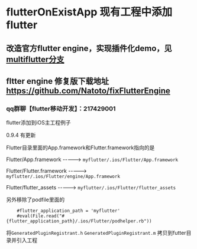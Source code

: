 # flutterOnExistApp 现有工程中添加flutter

## 改造官方flutter engine，实现插件化demo，见[multiflutter分支](https://github.com/Natoto/flutterOnExistApp/tree/multiflutter) 

## fltter engine 修复版下载地址 https://github.com/Natoto/fixFlutterEngine 

### qq群聊【flutter移动开发】：217429001

flutter添加到iOS主工程例子

0.9.4 有更新

Flutter目录里面的App.framework和Flutter.framework指向的是  

Flutter/App.framework  ----->  `myflutter/.ios/Flutter/App.framework`

Flutter/Flutter.framework  ----->  `myflutter/.ios/Flutter/engine/App.framework`


Flutter/flutter_assets  ----->  `myflutter/.ios/Flutter/flutter_assets`

另外移除了podfile里面的
```
    #flutter_application_path = 'myflutter'
    #eval(File.read("#{flutter_application_path}/.ios/Flutter/podhelper.rb"))
```

将`GeneratedPluginRegistrant.h` `GeneratedPluginRegistrant.m` 拷贝到futter目录并引入工程
